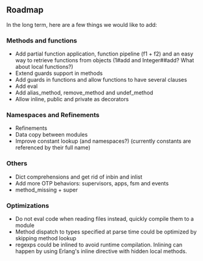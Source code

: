 ## Roadmap

In the long term, here are a few things we would like to add:

### Methods and functions

* Add partial function application, function pipeline (f1 + f2) and an easy way to retrieve functions from objects (1#add and Integer##add? What about local functions?)
* Extend guards support in methods
* Add guards in functions and allow functions to have several clauses
* Add eval
* Add alias\_method, remove\_method and undef\_method
* Allow inline, public and private as decorators

### Namespaces and Refinements

* Refinements
* Data copy between modules
* Improve constant lookup (and namespaces?) (currently constants are referenced by their full name)

### Others

* Dict comprehensions and get rid of inbin and inlist
* Add more OTP behaviors: supervisors, apps, fsm and events
* method\_missing + super

### Optimizations

* Do not eval code when reading files instead, quickly compile them to a module
* Method dispatch to types specified at parse time could be optimized by skipping method lookup
* regexps could be inlined to avoid runtime compilation. Inlining can happen by using Erlang's inline directive with hidden local methods.